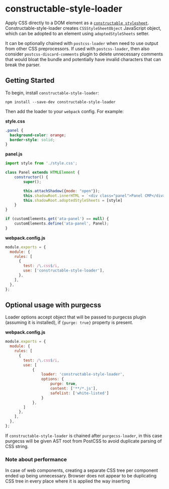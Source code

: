 # constructable-style-loader

Apply CSS directly to a DOM element as a [`constructable stylesheet`](https://developers.google.com/web/updates/2019/02/constructable-stylesheets).
Constructable-style-loader creates `CSSStyleSheetObject` JavaScript object, which can be adopted to an element using `adoptedStyleSheets` setter.

It can be optionally chained with `postcss-loader` when need to use output from other CSS preprocessors.
If used with `postcss-loader`, then also consider `postcss-discard-comments` plugin to delete unnecessary comments 
that would bloat the bundle and potentially have invalid characters that can break the parser.

## Getting Started

To begin, install `constructable-style-loader`:

```console
npm install --save-dev constructable-style-loader
```

Then add the loader to your `webpack` config. For example:

**style.css**

```css
.panel {
  background-color: orange;
  border-style: solid;
}
```

**panel.js**

```js
import style from './style.css';

class Panel extends HTMLElement {
    constructor() {
        super();

        this.attachShadow({mode: "open"});
        this.shadowRoot.innerHTML = `<div class="panel">Panel CMP</div>`;
        this.shadowRoot.adoptedStyleSheets = [style]
    }
}

if (customElements.get('ata-panel') == null) {
    customElements.define('ata-panel', Panel);
}
```

**webpack.config.js**

```js
module.exports = {
  module: {
    rules: [
      {
        test: /\.css$/i,
        use: ['constructable-style-loader'],
      },
    ],
  },
};
```

## Optional usage with purgecss

Loader options accept object that will be passed to purgecss plugin (assuming it is installed), if `{purge: true}` property is present.

 **webpack.config.js**

```js
module.exports = {
  module: {
    rules: [
      {
        test: /\.css$/i,
        use: [
            {
                loader: 'constructable-style-loader',
                options: {
                    purge: true,
                    content: ['**/*.js'],
                    safelist: ['white-listed']
                }
            },
        ]
      },
    ],
  },
};
```

If `constructable-style-loader` is chained after `purgecss-loader`, in this case purgecss will be given AST root from PostCSS
to avoid duplicate parsing of CSS string.

### Note about performance

In case of web components, creating a separate CSS tree per component ended up being unnecessary.
Browser does not appear to be duplicating CSS tree in every place where it is applied the way inserting <style> tag in every shadow root would, but only points to it.
On the contrary, having separate CSS tree per component only expanded bundle size.
Could potentially investigate if there are any performance wins if CSSStyleSheetObjects are created at runtime, not compile time.
